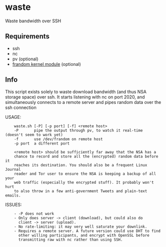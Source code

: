 waste
=====

Waste bandwidth over SSH

Requirements
------------
- ssh
- nc
- pv (optional)
- [frandom kernel module](http://www.billauer.co.il/frandom.html) (optional)


Info
----
This script exists solely to waste download bandwidth (and thus NSA storage
space) over ssh. It starts listening with nc on port 2020, and simultaneously
connects to a remote server and pipes random data over the ssh connection

USAGE:

        waste.sh [-P] [-p port] [-f] <remote host>
        -P       pipe the output through pv, to watch it real-time (doesn't seem to work yet)
        -f       use /dev/frandom on remote host
        -p port  a different port

        <remote host> should be sufficiently far away that the NSA has a
        chance to record and store all the (encrypted) random data before it
        reaches its destination. You should also be a frequent Linux Journal
        reader and Tor user to ensure the NSA is keeping a backup of all your
        web traffic (especially the encrypted stuff). It probably won't hurt
        to also throw in a few anti-government Tweets and plain-text emails.

ISSUES:

        - -P does not work
        - Only does server -> client (download), but could also do
          client -> server (upload).
        - No rate-limiting: it may very well saturate your downlink.
        - Requires a remote server. A future version could use DHT to find
          other willing participants, and encrypt with OpenSSL before
          transmitting raw with nc rather than using SSH.
